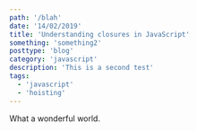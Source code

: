 ```yaml
---
path: '/blah'
date: '14/02/2019'
title: 'Understanding closures in JavaScript'
something: 'something2'
posttype: 'blog'
category: 'javascript'
description: 'This is a second test'
tags:
  - 'javascript'
  - 'hoisting'
---
```


What a wonderful world.
